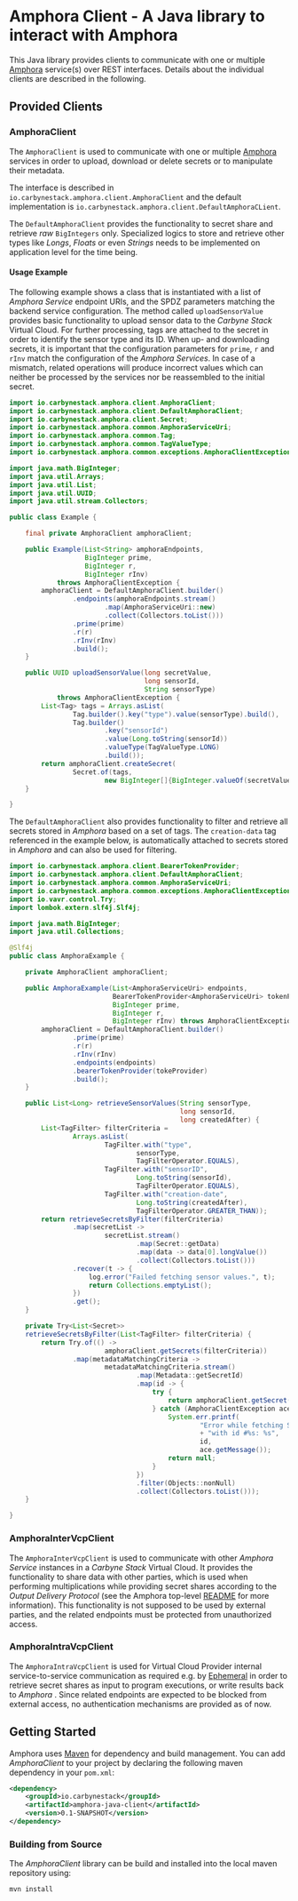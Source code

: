 # Amphora Client - A Java library to interact with Amphora

This Java library provides clients to communicate with one or multiple
[Amphora](../amphora-service) service(s) over REST interfaces. Details about the
individual clients are described in the following.

## Provided Clients

### AmphoraClient

The `AmphoraClient` is used to communicate with one or multiple
[Amphora](../amphora-service) services in order to upload, download or delete
secrets or to manipulate their metadata.

The interface is described in `io.carbynestack.amphora.client.AmphoraClient` and
the default implementation is
`io.carbynestack.amphora.client.DefaultAmphoraCLient`.

The `DefaultAmphoraClient` provides the functionality to secret share and
retrieve _raw_ `BigIntegers` only. Specialized logics to store and retrieve
other types like _Longs_, _Floats_ or even _Strings_ needs to be implemented on
application level for the time being.

#### Usage Example

The following example shows a class that is instantiated with a list of _Amphora
Service_ endpoint URIs, and the SPDZ parameters matching the backend service
configuration. The method called `uploadSensorValue` provides basic
functionality to upload sensor data to the _Carbyne Stack_ Virtual Cloud. For
further processing, tags are attached to the secret in order to identify the
sensor type and its ID. When up- and downloading secrets, it is important that
the configuration parameters for `prime`, `r` and `rInv` match the configuration
of the _Amphora Services_. In case of a mismatch, related operations will
produce incorrect values which can neither be processed by the services nor be
reassembled to the initial secret.

```java
import io.carbynestack.amphora.client.AmphoraClient;
import io.carbynestack.amphora.client.DefaultAmphoraClient;
import io.carbynestack.amphora.client.Secret;
import io.carbynestack.amphora.common.AmphoraServiceUri;
import io.carbynestack.amphora.common.Tag;
import io.carbynestack.amphora.common.TagValueType;
import io.carbynestack.amphora.common.exceptions.AmphoraClientException;

import java.math.BigInteger;
import java.util.Arrays;
import java.util.List;
import java.util.UUID;
import java.util.stream.Collectors;

public class Example {

    final private AmphoraClient amphoraClient;

    public Example(List<String> amphoraEndpoints,
                   BigInteger prime,
                   BigInteger r,
                   BigInteger rInv)
            throws AmphoraClientException {
        amphoraClient = DefaultAmphoraClient.builder()
                .endpoints(amphoraEndpoints.stream()
                        .map(AmphoraServiceUri::new)
                        .collect(Collectors.toList()))
                .prime(prime)
                .r(r)
                .rInv(rInv)
                .build();
    }

    public UUID uploadSensorValue(long secretValue,
                                  long sensorId,
                                  String sensorType)
            throws AmphoraClientException {
        List<Tag> tags = Arrays.asList(
                Tag.builder().key("type").value(sensorType).build(),
                Tag.builder()
                        .key("sensorId")
                        .value(Long.toString(sensorId))
                        .valueType(TagValueType.LONG)
                        .build());
        return amphoraClient.createSecret(
                Secret.of(tags,
                        new BigInteger[]{BigInteger.valueOf(secretValue)}));
    }

}
```

The `DefaultAmphoraClient` also provides functionality to filter and retrieve
all secrets stored in _Amphora_ based on a set of tags. The `creation-data` tag
referenced in the example below, is automatically attached to secrets stored in
_Amphora_ and can also be used for filtering.

```java
import io.carbynestack.amphora.client.BearerTokenProvider;
import io.carbynestack.amphora.client.DefaultAmphoraClient;
import io.carbynestack.amphora.common.AmphoraServiceUri;
import io.carbynestack.amphora.common.exceptions.AmphoraClientException;
import io.vavr.control.Try;
import lombok.extern.slf4j.Slf4j;

import java.math.BigInteger;
import java.util.Collections;

@Slf4j
public class AmphoraExample {

    private AmphoraClient amphoraClient;

    public AmphoraExample(List<AmphoraServiceUri> endpoints,
                          BearerTokenProvider<AmphoraServiceUri> tokenProvider,
                          BigInteger prime,
                          BigInteger r,
                          BigInteger rInv) throws AmphoraClientException {
        amphoraClient = DefaultAmphoraClient.builder()
                .prime(prime)
                .r(r)
                .rInv(rInv)
                .endpoints(endpoints)
                .bearerTokenProvider(tokeProvider)
                .build();
    }

    public List<Long> retrieveSensorValues(String sensorType,
                                           long sensorId,
                                           long createdAfter) {
        List<TagFilter> filterCriteria =
                Arrays.asList(
                        TagFilter.with("type",
                                sensorType,
                                TagFilterOperator.EQUALS),
                        TagFilter.with("sensorID",
                                Long.toString(sensorId),
                                TagFilterOperator.EQUALS),
                        TagFilter.with("creation-date",
                                Long.toString(createdAfter),
                                TagFilterOperator.GREATER_THAN));
        return retrieveSecretsByFilter(filterCriteria)
                .map(secretList ->
                        secretList.stream()
                                .map(Secret::getData)
                                .map(data -> data[0].longValue())
                                .collect(Collectors.toList()))
                .recover(t -> {
                    log.error("Failed fetching sensor values.", t);
                    return Collections.emptyList();
                })
                .get();
    }

    private Try<List<Secret>>
    retrieveSecretsByFilter(List<TagFilter> filterCriteria) {
        return Try.of(() ->
                        amphoraClient.getSecrets(filterCriteria))
                .map(metadataMatchingCriteria ->
                        metadataMatchingCriteria.stream()
                                .map(Metadata::getSecretId)
                                .map(id -> {
                                    try {
                                        return amphoraClient.getSecret(id);
                                    } catch (AmphoraClientException ace) {
                                        System.err.printf(
                                                "Error while fetching Secret "
                                                + "with id #%s: %s",
                                                id,
                                                ace.getMessage());
                                        return null;
                                    }
                                })
                                .filter(Objects::nonNull)
                                .collect(Collectors.toList()));
    }

}
```

### AmphoraInterVcpClient

The `AmphoraInterVcpClient` is used to communicate with other _Amphora Service_
instances in a _Carbyne Stack_ Virtual Cloud. It provides the functionality to
share data with other parties, which is used when performing multiplications
while providing secret shares according to the _Output Delivery Protocol_ (see
the Amphora top-level [README](../README.md) for more information). This
functionality is not supposed to be used by external parties, and the related
endpoints must be protected from unauthorized access.

### AmphoraIntraVcpClient

The `AmphoraIntraVcpClient` is used for Virtual Cloud Provider internal
service-to-service communication as required e.g. by
[Ephemeral](https://github.com/carbynestack/ephemeral) in order to retrieve
secret shares as input to program executions, or write results back to _Amphora_
. Since related endpoints are expected to be blocked from external access, no
authentication mechanisms are provided as of now.

## Getting Started

Amphora uses [Maven](https://maven.apache.org/) for dependency and build
management. You can add _AmphoraClient_ to your project by declaring the
following maven dependency in your `pom.xml`:

```xml
<dependency>
    <groupId>io.carbynestack</groupId>
    <artifactId>amphora-java-client</artifactId>
    <version>0.1-SNAPSHOT</version>
</dependency>
```

### Building from Source

The _AmphoraClient_ library can be build and installed into the local maven
repository using:

```bash
mvn install
```
